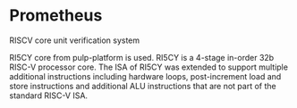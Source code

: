 # Prometheus
RISCV core unit verification system

RI5CY core from pulp-platform is used. RI5CY is a 4-stage in-order 32b RISC-V processor core. The ISA of RI5CY was extended to support multiple additional instructions including hardware loops, post-increment load and store instructions and additional ALU instructions that are not part of the standard RISC-V ISA.

